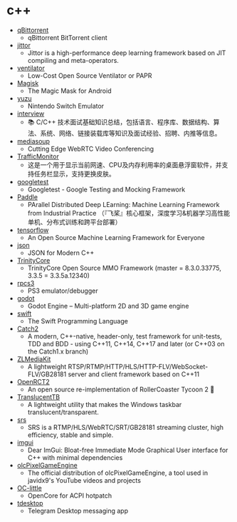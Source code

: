 # c++
- [qBittorrent](https://github.com/qbittorrent/qBittorrent)
  - qBittorrent BitTorrent client
- [jittor](https://github.com/Jittor/jittor)
  - Jittor is a high-performance deep learning framework based on JIT compiling and meta-operators.
- [ventilator](https://github.com/jcl5m1/ventilator)
  - Low-Cost Open Source Ventilator or PAPR
- [Magisk](https://github.com/topjohnwu/Magisk)
  - The Magic Mask for Android
- [yuzu](https://github.com/yuzu-emu/yuzu)
  - Nintendo Switch Emulator
- [interview](https://github.com/huihut/interview)
  - 📚 C/C++ 技术面试基础知识总结，包括语言、程序库、数据结构、算法、系统、网络、链接装载库等知识及面试经验、招聘、内推等信息。
- [mediasoup](https://github.com/versatica/mediasoup)
  - Cutting Edge WebRTC Video Conferencing
- [TrafficMonitor](https://github.com/zhongyang219/TrafficMonitor)
  - 这是一个用于显示当前网速、CPU及内存利用率的桌面悬浮窗软件，并支持任务栏显示，支持更换皮肤。
- [googletest](https://github.com/google/googletest)
  - Googletest - Google Testing and Mocking Framework
- [Paddle](https://github.com/PaddlePaddle/Paddle)
  - PArallel Distributed Deep LEarning: Machine Learning Framework from Industrial Practice （『飞桨』核心框架，深度学习&机器学习高性能单机、分布式训练和跨平台部署）
- [tensorflow](https://github.com/tensorflow/tensorflow)
  - An Open Source Machine Learning Framework for Everyone
- [json](https://github.com/nlohmann/json)
  - JSON for Modern C++
- [TrinityCore](https://github.com/TrinityCore/TrinityCore)
  - TrinityCore Open Source MMO Framework (master = 8.3.0.33775, 3.3.5 = 3.3.5a.12340)
- [rpcs3](https://github.com/RPCS3/rpcs3)
  - PS3 emulator/debugger
- [godot](https://github.com/godotengine/godot)
  - Godot Engine – Multi-platform 2D and 3D game engine
- [swift](https://github.com/apple/swift)
  - The Swift Programming Language
- [Catch2](https://github.com/catchorg/Catch2)
  - A modern, C++-native, header-only, test framework for unit-tests, TDD and BDD - using C++11, C++14, C++17 and later (or C++03 on the Catch1.x branch)
- [ZLMediaKit](https://github.com/xiongziliang/ZLMediaKit)
  - A lightweight RTSP/RTMP/HTTP/HLS/HTTP-FLV/WebSocket-FLV/GB28181 server and client framework based on C++11
- [OpenRCT2](https://github.com/OpenRCT2/OpenRCT2)
  - An open source re-implementation of RollerCoaster Tycoon 2 🎢
- [TranslucentTB](https://github.com/TranslucentTB/TranslucentTB)
  - A lightweight utility that makes the Windows taskbar translucent/transparent.
- [srs](https://github.com/ossrs/srs)
  - SRS is a RTMP/HLS/WebRTC/SRT/GB28181 streaming cluster, high efficiency, stable and simple.
- [imgui](https://github.com/ocornut/imgui)
  - Dear ImGui: Bloat-free Immediate Mode Graphical User interface for C++ with minimal dependencies
- [olcPixelGameEngine](https://github.com/OneLoneCoder/olcPixelGameEngine)
  - The official distribution of olcPixelGameEngine, a tool used in javidx9's YouTube videos and projects
- [OC-little](https://github.com/daliansky/OC-little)
  - OpenCore for ACPI hotpatch
- [tdesktop](https://github.com/telegramdesktop/tdesktop)
  - Telegram Desktop messaging app
